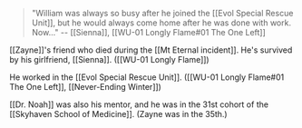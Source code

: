 > "William was always so busy after he joined the [[Evol Special Rescue Unit]], but he would always come home after he was done with work. Now..."
> -- [[Sienna]], [[WU-01 Longly Flame#01 The One Left]]


[[Zayne]]'s friend who died during the [[Mt Eternal incident]]. He's survived by his girlfriend, [[Sienna]]. ([[WU-01 Longly Flame]])

He worked in the [[Evol Special Rescue Unit]]. ([[WU-01 Longly Flame#01 The One Left]], [[Never-Ending Winter]])

[[Dr. Noah]] was also his mentor, and he was in the 31st cohort of the [[Skyhaven School of Medicine]]. (Zayne was in the 35th.)
